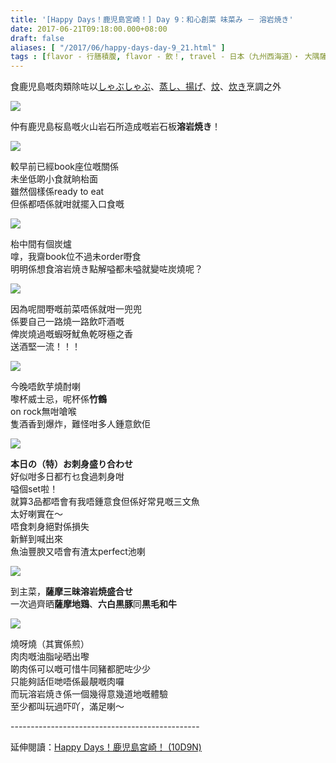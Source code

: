 ```yaml
---
title: '[Happy Days！鹿児島宮崎！] Day 9：和心創菜 味菜み － 溶岩焼き'
date: 2017-06-21T09:18:00.000+08:00
draft: false
aliases: [ "/2017/06/happy-days-day-9_21.html" ]
tags : [flavor - 行膳積腹, flavor - 飲！, travel - 日本（九州西海道）・ 大隅薩摩鹿児島と日向宮崎]
---
```


食鹿児島嘅肉類除咗以[しゃぶしゃぶ](https://www.hidie.net/2017/02/happy-days-day-4_9.html)、[蒸し、揚げ](https://www.hidie.net/2017/03/happy-days-day-5_7.html)、[炆](https://www.hidie.net/2017/02/happy-days-day-5_15.html)、[炊き](https://www.hidie.net/2017/03/happy-days-day-6_28.html)烹調之外  

[![](https://c1.staticflickr.com/5/4269/35103483321_959a40f567_z.jpg)](https://c1.staticflickr.com/5/4269/35103483321_959a40f567_z.jpg)

仲有鹿児島桜島嘅火山岩石所造成嘅岩石板**溶岩焼き**！  

[![](https://c1.staticflickr.com/5/4233/35067670882_615742eeb3_z.jpg)](https://c1.staticflickr.com/5/4233/35067670882_615742eeb3_z.jpg)

較早前已經book座位嘅關係  
未坐低啲小食就晌枱面  
雖然個樣係ready to eat  
但係都唔係就咁就擺入口食嘅  

[![](https://c1.staticflickr.com/5/4258/35233336115_18cdc67355_z.jpg)](https://c1.staticflickr.com/5/4258/35233336115_18cdc67355_z.jpg)

枱中間有個炭爐  
嗱，我齋book位不過未order嘢食  
明明係想食溶岩焼き點解嗌都未嗌就變咗炭燒呢？  

[![](https://c1.staticflickr.com/5/4211/35233339955_a2f3e039f8_z.jpg)](https://c1.staticflickr.com/5/4211/35233339955_a2f3e039f8_z.jpg)

因為呢間嘢嘅前菜唔係就咁一兜兜  
係要自己一路燒一路飲吓酒嘅  
俾炭燒過嘅蝦呀魷魚乾呀極之香  
送酒堅一流！！！  

[![](https://c1.staticflickr.com/5/4205/35103482171_a908edd771_z.jpg)](https://c1.staticflickr.com/5/4205/35103482171_a908edd771_z.jpg)

今晚唔飲芋燒酎喇  
嚟杯威士忌，呢杯係**竹鶴**  
on rock無咁嗆喉  
隻酒香到爆炸，難怪咁多人鍾意飲佢  

[![](https://c1.staticflickr.com/5/4245/35103484791_c96b5633d4_z.jpg)](https://c1.staticflickr.com/5/4245/35103484791_c96b5633d4_z.jpg)

**本日の（特）お刺身盛り合わせ**  
好似咁多日都冇乜食過刺身咁  
嗌個set啦！  
就算3品都唔會有我唔鍾意食但係好常見嘅三文魚  
太好喇實在～  
唔食刺身絕對係損失  
新鮮到喊出來  
魚油豐腴又唔會有渣太perfect池喇  

[![](https://c1.staticflickr.com/5/4230/35193253516_e5e0d1ecde_z.jpg)](https://c1.staticflickr.com/5/4230/35193253516_e5e0d1ecde_z.jpg)

到主菜，**薩摩三昧溶岩焼盛合せ**  
一次過齊晒**薩摩地鶏**、**六白黒豚**同**黒毛和牛**  

[![](https://c1.staticflickr.com/5/4264/35233337965_f7ddf9d646_z.jpg)](https://c1.staticflickr.com/5/4264/35233337965_f7ddf9d646_z.jpg)

燒呀燒（其實係煎）  
肉肉嘅油脂咇晒出嚟  
啲肉係可以嘅可惜牛同豬都肥咗少少  
只能夠話佢哋唔係最靚嘅肉囉  
而玩溶岩焼き係一個幾得意幾道地嘅體驗  
至少都叫玩過吓吖，滿足喇～  
  
\-----------------------------------------------  
  
延伸閱讀：[Happy Days！鹿児島宮崎！ (10D9N)](http://www.hidie.net/2017/06/happy-days10d9n.html)